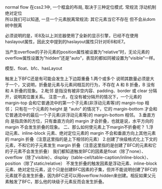 normal flow
在css2.1中, 一个框盒的布局, 取决于三种定位模式.
常规流
浮动机制
绝对定位  
所以我们可以知道, 一旦一个元素脱离常规流:
其它元素当它不存在
但不会从dom树中脱离  

必须说明的是，IE8及以上浏览器使用了全新的显示引擎，已经不在使用haslayout属性，因此文中提到的haslayout属性只针对IE6和IE7。  

当产生overflow的子孙元素的position属性被设置为”relative”时，无论元素的overflow属性设置为”hidden”还是”auto”，表现的都如同被设置为”visible”一样。  

模型、float、bfc、hasLayout  

触发上下BFC还是有可能会发生上下边距重叠
1.两个或多个
说明其数量必须是大于一个，又说明，折叠是元素与元素间相互的行为，不存在 A 和 B 折叠，B 没有和 A 折叠的现象。
2.毗邻
是指没有被非空内容、padding、border 或 clear 分隔开，说明其位置关系。
注意一点，在没有被分隔开的情况下，一个元素的 margin-top 会和它普通流中的第一个子元素(非浮动元素等)的 margin-top 相邻； 只有在一个元素的 height 是 "auto" 的情况下，它的 margin-bottom 才会和它普通流中的最后一个子元素(非浮动元素等)的 margin-bottom 相邻。
3.垂直方向
是指具体的方位，只有垂直方向的 margin 才会折叠，也就是说，水平方向的 margin 不会发生折叠的现象。
二、那么如何使元素上下margin不折叠呢？
1.浮动元素、inline-block 元素、绝对定位元素的 margin 不会和垂直方向上其他元素的 margin 折叠（注意这里指的是上下相邻的元素）
2.创建了块级格式化上下文的元素，不和它的子元素发生 margin 折叠（注意这里指的是创建了BFC的元素和它的子元素不会发生折叠）
我们都知道触发BFC的因素是float（除了none）、overflow（除了visible）、display（table-cell/table-caption/inline-block）、position（除了static/relative） 
不发生折叠的触发因素是浮动元素、inline-block 元素、绝对定位元素，这个只是创建BFC因素的子集，但并不能说明创建了BFC的元素就不会发生折叠，因为BFC还可以用overflow:hidden来创建。相反如果父元素触发了BFC，那么他的块级子元素反而会发生折叠。